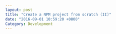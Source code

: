 ```yaml
---
layout: post
title: "Create a NPM project from scratch (II)"
date: "2016-09-01 10:59:20 +0800"
Category: Development
---
```

